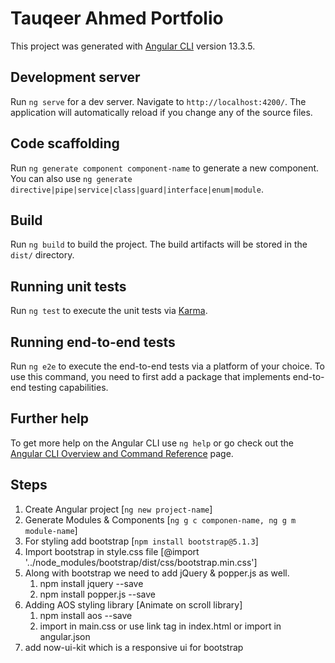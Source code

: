 # Tauqeer Ahmed Portfolio

This project was generated with [Angular CLI](https://github.com/angular/angular-cli) version 13.3.5.

## Development server

Run `ng serve` for a dev server. Navigate to `http://localhost:4200/`. The application will automatically reload if you change any of the source files.

## Code scaffolding

Run `ng generate component component-name` to generate a new component. You can also use `ng generate directive|pipe|service|class|guard|interface|enum|module`.

## Build

Run `ng build` to build the project. The build artifacts will be stored in the `dist/` directory.

## Running unit tests

Run `ng test` to execute the unit tests via [Karma](https://karma-runner.github.io).

## Running end-to-end tests

Run `ng e2e` to execute the end-to-end tests via a platform of your choice. To use this command, you need to first add a package that implements end-to-end testing capabilities.

## Further help

To get more help on the Angular CLI use `ng help` or go check out the [Angular CLI Overview and Command Reference](https://angular.io/cli) page.

## Steps

1. Create Angular project [`ng new project-name`]
2. Generate Modules & Components [`ng g c componen-name, ng g m module-name`]
3. For styling add bootstrap [`npm install bootstrap@5.1.3`]
4. Import bootstrap in style.css file [@import '../node_modules/bootstrap/dist/css/bootstrap.min.css']
5. Along with bootstrap we need to add jQuery & popper.js as well.
    1. npm install jquery --save
    2. npm install popper.js --save
6. Adding AOS styling library [Animate on scroll library]
    1. npm install aos --save
    2. import in main.css or use link tag in index.html or import in angular.json
7. add now-ui-kit which is a responsive ui for bootstrap